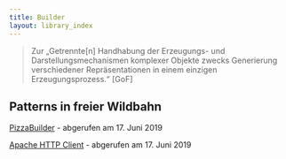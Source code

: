 ```yaml
---
title: Builder
layout: library_index
---
```


> Zur „Getrennte[n] Handhabung der Erzeugungs- und Darstellungsmechanismen komplexer Objekte zwecks Generierung verschiedener Repräsentationen in einem einzigen Erzeugungsprozess.“ [GoF]

## Patterns in freier Wildbahn

[PizzaBuilder](https://github.com/bendisposto/propra_vl_pattern/tree/master/src/builder_pattern) - abgerufen am 17. Juni 2019

[Apache HTTP Client](https://hc.apache.org/httpcomponents-core-ga/httpcore/apidocs/org/apache/http/config/ConnectionConfig.html) - abgerufen am 17. Juni 2019
